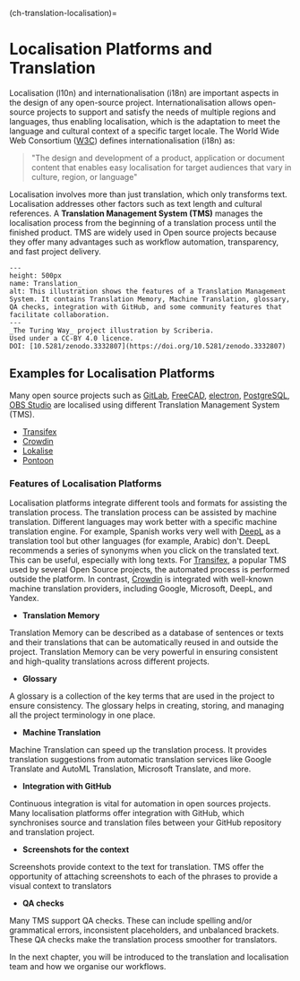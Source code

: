 (ch-translation-localisation)=

# Localisation Platforms and Translation


Localisation (l10n) and internationalisation (i18n) are important aspects in the design of any open-source project.
Internationalisation allows open-source projects to support and satisfy the needs of multiple regions and languages, thus enabling localisation, which is the adaptation to meet the language and cultural context of a specific target locale.
The World Wide Web Consortium ([W3C](https://www.w3.org/)) defines internationalisation (i18n) as:
> "The design and development of a product, application or document content that enables easy localisation for target audiences that vary in culture, region, or language"


Localisation involves more than just translation, which only transforms text.
Localisation addresses other factors such as text length and cultural references.
A **Translation Management System (TMS)** manages the localisation process from the beginning of a translation process until the finished product.
TMS are widely used in Open source projects because they offer many advantages such as workflow automation, transparency, and fast project delivery.

```{figure} ../../figures/translation-management-systems.*
---
height: 500px
name: Translation_
alt: This illustration shows the features of a Translation Management System. It contains Translation Memory, Machine Translation, glossary, QA checks, integration with GitHub, and some community features that facilitate collaboration.
---
_The Turing Way_ project illustration by Scriberia.
Used under a CC-BY 4.0 licence.
DOI: [10.5281/zenodo.3332807](https://doi.org/10.5281/zenodo.3332807)
```

## Examples for Localisation Platforms

Many open source projects such as [GitLab](https://crowdin.com/project/gitlab-ee), [FreeCAD](https://crowdin.com/project/freecad), [electron](https://crowdin.com/project/electron), [PostgreSQL](https://crowdin.com/project/postgresql), [OBS Studio](https://crowdin.com/project/obs-studio) are localised using different Translation Management System (TMS).

- [Transifex](https://www.transifex.com/)
- [Crowdin](https://crowdin.com/?gclid=CjwKCAiAvriMBhAuEiwA8Cs5ldEGwrOeDJtdY2kneF6vBXx8hYiXD1oJPcWB1SO0VBSTuz60AaDYUhoCj_8QAvD_BwE)
- [Lokalise](https://lokalise.com/)
- [Pontoon](https://pontoon.mozilla.org/)

### Features of Localisation Platforms


Localisation platforms integrate different tools and formats for assisting the translation process.
The translation process can be assisted by machine translation.
Different languages may work better with a specific machine translation engine. For example, Spanish works very well with [DeepL](https://www.deepl.com/) as a translation tool but other languages (for example, Arabic) don't. 
DeepL recommends a series of synonyms when you click on the translated text.
This can be useful, especially with long texts.
For [Transifex](https://www.transifex.com/), a popular TMS used by several Open Source projects, the automated process is performed outside the platform.
In contrast, [Crowdin](https://crowdin.com/?gclid=CjwKCAiAvriMBhAuEiwA8Cs5ldEGwrOeDJtdY2kneF6vBXx8hYiXD1oJPcWB1SO0VBSTuz60AaDYUhoCj_8QAvD_BwE) is integrated with well-known machine translation providers, including Google, Microsoft, DeepL, and Yandex.


- **Translation Memory**

Translation Memory can be described as a database of sentences or texts and their translations that can be automatically reused in and outside the project.
Translation Memory can be very powerful in ensuring consistent and high-quality translations across different projects.

- **Glossary**

A glossary is a collection of the key terms that are used in the project to ensure consistency.
The glossary helps in creating, storing, and managing all the project terminology in one place.


- **Machine Translation**

Machine Translation can speed up the translation process.
It provides translation suggestions from automatic translation services like Google Translate and AutoML Translation, Microsoft Translate, and more.

- **Integration with GitHub**

Continuous integration is vital for automation in open sources projects. Many localisation platforms offer integration with GitHub, which synchronises source and translation files between your GitHub repository and translation project.

- **Screenshots for the context**

Screenshots provide context to the text for translation.
TMS offer the opportunity of attaching screenshots to each of the phrases to provide a visual context to translators

- **QA checks**

Many TMS support QA checks.
These can include spelling and/or grammatical errors, inconsistent placeholders, and unbalanced brackets.
These QA checks make the translation process smoother for translators.

In the next chapter, you will be introduced to  the translation and localisation team and how we organise our workflows.
